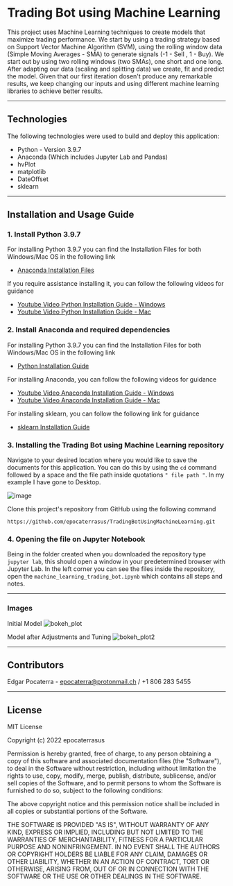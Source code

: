 # Trading Bot using Machine Learning

This project uses Machine Learning techniques to create models that maximize trading performance. We start by using a trading strategy based on Support Vector Machine Algorithm (SVM), using the rolling window data (Simple Moving Averages - SMA) to generate signals (-1 - Sell , 1 - Buy). We start out by using two rolling windows (two SMAs), one short and one long. After adapting our data (scaling and splitting data) we create, fit and predict the model. Given that our first iteration dosen't produce any remarkable results, we keep changing our inputs and using different machine learning libraries to achieve better results.

---

## Technologies

The following technologies were used to build and deploy this application:

* Python - Version 3.9.7
* Anaconda (Which includes Jupyter Lab and Pandas)
* hvPlot
* matplotlib
* DateOffset
* sklearn

---

## Installation and Usage Guide

### 1. Install Python 3.9.7

For installing Python 3.9.7 you can find the Installation Files for both Windows/Mac OS in the following link
 * [Anaconda Installation Files](https://www.anaconda.com/products/individual "Anaconda Installation Files")

If you require assistance installing it, you can follow the following videos for guidance
* [Youtube Video Python Installation Guide - Windows](https://www.youtube.com/watch?v=uSVl7gRXP80 "Python Installation Video - Windows") 
* [Youtube Video Python Installation Guide - Mac](https://www.youtube.com/watch?v=r6bBaj797t8 "Python Installation Video - Mac") 
 
### 2. Install Anaconda and required dependencies

For installing Python 3.9.7 you can find the Installation Files for both Windows/Mac OS in the following link
 * [Python Installation Guide](https://www.python.org/downloads/release/python-397/ "Python Installation Guide")

For installing Anaconda, you can follow the following videos for guidance
* [Youtube Video Anaconda Installation Guide - Windows](https://www.youtube.com/watch?v=g6ln1dAt-RI "Anaconda Installation Video - Windows") 
* [Youtube Video Anaconda Installation Guide - Mac](https://www.youtube.com/watch?v=oWVTO_69U4c "Anaconda Installation Video - Mac")

For installing sklearn, you can follow the following link for guidance
* [sklearn Installation Guide](https://scikit-learn.org/stable/install.html "sklearn Installation Guide")


### 3. Installing the Trading Bot using Machine Learning repository

Navigate to your desired location where you would like to save the documents for this application. You can do this by using the ```cd``` command followed by a space and the file path inside quotations ```" file path "```. In my example I have gone to Desktop.

![image](https://user-images.githubusercontent.com/94983278/149385012-181d1769-0af6-487e-8e04-823a28f2c3ed.png)

Clone this project's repository from GitHub using the following command 

```https://github.com/epocaterrasus/TradingBotUsingMachineLearning.git```

### 4. Opening the file on Jupyter Notebook

Being in the folder created when you downloaded the repository type ```jupyter lab```, this should open a window in your predetermined browser with Jupyter Lab. In the left corner you can see the files inside the repository, open the ```machine_learning_trading_bot.ipynb``` which contains all steps and notes.

---

### Images

Initial Model
![bokeh_plot](https://user-images.githubusercontent.com/94983278/161437456-cf5eb8d4-fa31-4997-858b-91395d9f1769.png)

Model after Adjustments and Tuning
![bokeh_plot2](https://user-images.githubusercontent.com/94983278/161437458-a6a0c0df-d765-47ef-acb9-789ebe081230.png)

---

## Contributors

Edgar Pocaterra - epocaterra@protonmail.ch / +1 806 283 5455

---

## License

MIT License

Copyright (c) 2022 epocaterrasus

Permission is hereby granted, free of charge, to any person obtaining a copy
of this software and associated documentation files (the "Software"), to deal
in the Software without restriction, including without limitation the rights
to use, copy, modify, merge, publish, distribute, sublicense, and/or sell
copies of the Software, and to permit persons to whom the Software is
furnished to do so, subject to the following conditions:

The above copyright notice and this permission notice shall be included in all
copies or substantial portions of the Software.

THE SOFTWARE IS PROVIDED "AS IS", WITHOUT WARRANTY OF ANY KIND, EXPRESS OR
IMPLIED, INCLUDING BUT NOT LIMITED TO THE WARRANTIES OF MERCHANTABILITY,
FITNESS FOR A PARTICULAR PURPOSE AND NONINFRINGEMENT. IN NO EVENT SHALL THE
AUTHORS OR COPYRIGHT HOLDERS BE LIABLE FOR ANY CLAIM, DAMAGES OR OTHER
LIABILITY, WHETHER IN AN ACTION OF CONTRACT, TORT OR OTHERWISE, ARISING FROM,
OUT OF OR IN CONNECTION WITH THE SOFTWARE OR THE USE OR OTHER DEALINGS IN THE
SOFTWARE.